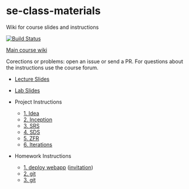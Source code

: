 # se-class-materials
Wiki for course slides and instructions 

[![Build Status](https://travis-ci.com/jce-il/se-class-materials.svg?token=A32fEPgKUvjwnDqzT4qn&branch=master)](https://travis-ci.com/jce-il/se-class-materials)

[Main course wiki](https://github.com/jce-il/se-class/wiki)

Corections or problems: open an issue or send a PR. For questions about the instructions use the course forum.

- [Lecture Slides](lecture/)
- [Lab Slides](lab/)

- Project Instructions
  - [1. Idea](docs/proj1-idea.md)
  - [2. Inception](docs/proj2-inception.md)
  - [3. SRS](docs/proj3-srs.md)
  - [4. SDS](docs/proj4-sds.md)
  - [5. ZFR](docs/proj5-zfr.md)
  - [6. Iterations](docs/proj6-iterations.md)

- Homework Instructions
  - [1. deploy webapp](docs/hw1-deploy-webapp.md) ([invitation](https://classroom.github.com/assignment-invitations/bcd5f121567d52e45feade01e0657519))
  - [2. git](docs/hw2-wireframing-angular.md)
  - [3. git](docs/hw3-git.md)
